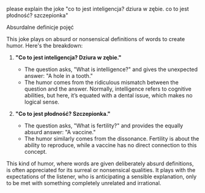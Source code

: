 please explain the joke "co to jest inteligencja? dziura w zębie. co to jest płodność? szczepionka"

Absurdalne definicje pojęć

This joke plays on absurd or nonsensical definitions of words to create humor. Here's the breakdown:

1. **"Co to jest inteligencja? Dziura w zębie."**
   - The question asks, "What is intelligence?" and gives the unexpected answer: "A hole in a tooth." 
   - The humor comes from the ridiculous mismatch between the question and the answer. Normally, intelligence refers to cognitive abilities, but here, it’s equated with a dental issue, which makes no logical sense.

2. **"Co to jest płodność? Szczepionka."**
   - The question asks, "What is fertility?" and provides the equally absurd answer: "A vaccine."
   - The humor similarly comes from the dissonance. Fertility is about the ability to reproduce, while a vaccine has no direct connection to this concept. 

This kind of humor, where words are given deliberately absurd definitions, is often appreciated for its surreal or nonsensical qualities. It plays with the expectations of the listener, who is anticipating a sensible explanation, only to be met with something completely unrelated and irrational.
